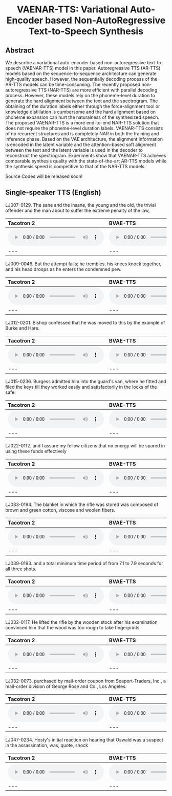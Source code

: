 # <center> VAENAR-TTS: Variational Auto-Encoder based Non-AutoRegressive Text-to-Speech Synthesis </center>

## Abstract
We describe a variational auto-encoder based non-autoregressive text-to-speech (VAENAR-TTS) model in this paper. Autoregressive TTS (AR-TTS) models based on the sequence-to-sequence architecture can generate high-quality speech. However, the sequentially decoding process of the AR-TTS models can be time-consuming. The recently proposed non-autoregressive TTS (NAR-TTS) are more efficient with parallel decoding process. However, these models rely on the phoneme-level duration to generate the hard alignment between the text and the spectrogram. The obtaining of the duration labels either through the force-alignment tool or knowledge distillation is cumbersome and the hard alignment based on phoneme expansion can hurt the naturalness of the synthesized speech. The proposed VAENAR-TTS is a more end-to-end NAR-TTS solution that does not require the phoneme-level duration labels. VAENAR-TTS consists of no recurrent structures and is completely NAR in both the training and inference phase. Based on the VAE architecture, the alignment information is encoded in the latent variable and the attention-based soft alignment between the text and the latent variable is used in the decoder to reconstruct the spectrogram. Experiments show that VAENAR-TTS achieves comparable synthesis quality with the state-of-the-art AR-TTS models while the synthesis speed is competitive to that of the NAR-TTS models.

Source Codes will be released soon!  


## Single-speaker TTS (English)

LJ007-0129. The sane and the insane, the young and the old, the trivial offender and the man about to suffer the extreme penalty of the law,

| **Tacotron 2** | **BVAE-TTS** | **Glow-TTS** | **FastSpeech2** | **VAENAR-TTS (ours)** |
| :--- | :--- | :--- | :--- | :--- |
| <audio src="wavs\tacotron2\LJ007-0129.wav" controls preload></audio> | <audio src="wavs\bvae-tts\LJ007-0129.wav" controls preload></audio> | <audio src="wavs\glow-tts\LJ007-0129.wav" controls preload></audio> | <audio src="wavs\fastspeech2\LJ007-0129.wav" controls preload></audio> | <audio src="wavs\vaenar-tts\LJ007-0129.wav" controls preload></audio> |
| --- | --- | --- | --- | --- |

LJ009-0046. But the attempt fails; he trembles, his knees knock together, and his head droops as he enters the condemned pew.

| **Tacotron 2** | **BVAE-TTS** | **Glow-TTS** | **FastSpeech2** | **VAENAR-TTS (ours)** |
| :--- | :--- | :--- | :--- | :--- |
| <audio src="wavs\tacotron2\LJ009-0046.wav" controls preload></audio> | <audio src="wavs\bvae-tts\LJ009-0046.wav" controls preload></audio> | <audio src="wavs\glow-tts\LJ009-0046.wav" controls preload></audio> | <audio src="wavs\fastspeech2\LJ009-0046.wav" controls preload></audio> | <audio src="wavs\vaenar-tts\LJ009-0046.wav" controls preload></audio> |
| --- | --- | --- | --- | --- |

LJ012-0201. Bishop confessed that he was moved to this by the example of Burke and Hare.

| **Tacotron 2** | **BVAE-TTS** | **Glow-TTS** | **FastSpeech2** | **VAENAR-TTS (ours)** |
| :--- | :--- | :--- | :--- | :--- |
| <audio src="wavs\tacotron2\LJ012-0201.wav" controls preload></audio> | <audio src="wavs\bvae-tts\LJ012-0201.wav" controls preload></audio> | <audio src="wavs\glow-tts\LJ012-0201.wav" controls preload></audio> | <audio src="wavs\fastspeech2\LJ012-0201.wav" controls preload></audio> | <audio src="wavs\vaenar-tts\LJ012-0201.wav" controls preload></audio> |
| --- | --- | --- | --- | --- |


LJ015-0236. Burgess admitted him into the guard's van, where he fitted and filed the keys till they worked easily and satisfactorily in the locks of the safe.

| **Tacotron 2** | **BVAE-TTS** | **Glow-TTS** | **FastSpeech2** | **VAENAR-TTS (ours)** |
| :--- | :--- | :--- | :--- | :--- |
| <audio src="wavs\tacotron2\LJ015-0236.wav" controls preload></audio> | <audio src="wavs\bvae-tts\LJ015-0236.wav" controls preload></audio> | <audio src="wavs\glow-tts\LJ015-0236.wav" controls preload></audio> | <audio src="wavs\fastspeech2\LJ015-0236.wav" controls preload></audio> | <audio src="wavs\vaenar-tts\LJ015-0236.wav" controls preload></audio> |
| --- | --- | --- | --- | --- |

LJ022-0112. and I assure my fellow citizens that no energy will be spared in using these funds effectively

| **Tacotron 2** | **BVAE-TTS** | **Glow-TTS** | **FastSpeech2** | **VAENAR-TTS (ours)** |
| :--- | :--- | :--- | :--- | :--- |
| <audio src="wavs\tacotron2\LJ022-0112.wav" controls preload></audio> | <audio src="wavs\bvae-tts\LJ022-0112.wav" controls preload></audio> | <audio src="wavs\glow-tts\LJ022-0112.wav" controls preload></audio> | <audio src="wavs\fastspeech2\LJ022-0112.wav" controls preload></audio> | <audio src="wavs\vaenar-tts\LJ022-0112.wav" controls preload></audio> |
| --- | --- | --- | --- | --- |

LJ033-0194. The blanket in which the rifle was stored was composed of brown and green cotton, viscose and woolen fibers.

| **Tacotron 2** | **BVAE-TTS** | **Glow-TTS** | **FastSpeech2** | **VAENAR-TTS (ours)** |
| :--- | :--- | :--- | :--- | :--- |
| <audio src="wavs\tacotron2\LJ033-0194.wav" controls preload></audio> | <audio src="wavs\bvae-tts\LJ033-0194.wav" controls preload></audio> | <audio src="wavs\glow-tts\LJ033-0194.wav" controls preload></audio> | <audio src="wavs\fastspeech2\LJ033-0194.wav" controls preload></audio> | <audio src="wavs\vaenar-tts\LJ033-0194.wav" controls preload></audio> |
| --- | --- | --- | --- | --- |


LJ039-0193. and a total minimum time period of from 7.1 to 7.9 seconds for all three shots.

| **Tacotron 2** | **BVAE-TTS** | **Glow-TTS** | **FastSpeech2** | **VAENAR-TTS (ours)** |
| :--- | :--- | :--- | :--- | :--- |
| <audio src="wavs\tacotron2\LJ039-0193.wav" controls preload></audio> | <audio src="wavs\bvae-tts\LJ039-0193.wav" controls preload></audio> | <audio src="wavs\glow-tts\LJ039-0193.wav" controls preload></audio> | <audio src="wavs\fastspeech2\LJ039-0193.wav" controls preload></audio> | <audio src="wavs\vaenar-tts\LJ039-0193.wav" controls preload></audio> |
| --- | --- | --- | --- | --- |

LJ032-0117. He lifted the rifle by the wooden stock after his examination convinced him that the wood was too rough to take fingerprints.

| **Tacotron 2** | **BVAE-TTS** | **Glow-TTS** | **FastSpeech2** | **VAENAR-TTS (ours)** |
| :--- | :--- | :--- | :--- | :--- |
| <audio src="wavs\tacotron2\LJ032-0117.wav" controls preload></audio> | <audio src="wavs\bvae-tts\LJ032-0117.wav" controls preload></audio> | <audio src="wavs\glow-tts\LJ032-0117.wav" controls preload></audio> | <audio src="wavs\fastspeech2\LJ032-0117.wav" controls preload></audio> | <audio src="wavs\vaenar-tts\LJ032-0117.wav" controls preload></audio> |
| --- | --- | --- | --- | --- |

LJ032-0073. purchased by mail-order coupon from Seaport-Traders, Inc., a mail-order division of George Rose and Co., Los Angeles.

| **Tacotron 2** | **BVAE-TTS** | **Glow-TTS** | **FastSpeech2** | **VAENAR-TTS (ours)** |
| :--- | :--- | :--- | :--- | :--- |
| <audio src="wavs\tacotron2\LJ032-0073.wav" controls preload></audio> | <audio src="wavs\bvae-tts\LJ032-0073.wav" controls preload></audio> | <audio src="wavs\glow-tts\LJ032-0073.wav" controls preload></audio> | <audio src="wavs\fastspeech2\LJ032-0073.wav" controls preload></audio> | <audio src="wavs\vaenar-tts\LJ032-0073.wav" controls preload></audio> |
| --- | --- | --- | --- | --- |

LJ047-0234. Hosty's initial reaction on hearing that Oswald was a suspect in the assassination, was, quote, shock

| **Tacotron 2** | **BVAE-TTS** | **Glow-TTS** | **FastSpeech2** | **VAENAR-TTS (ours)** |
| :--- | :--- | :--- | :--- | :--- |
| <audio src="wavs\tacotron2\LJ047-0234.wav" controls preload></audio> | <audio src="wavs\bvae-tts\LJ047-0234.wav" controls preload></audio> | <audio src="wavs\glow-tts\LJ047-0234.wav" controls preload></audio> | <audio src="wavs\fastspeech2\LJ047-0234.wav" controls preload></audio> | <audio src="wavs\vaenar-tts\LJ047-0234.wav" controls preload></audio> |
| --- | --- | --- | --- | --- |



